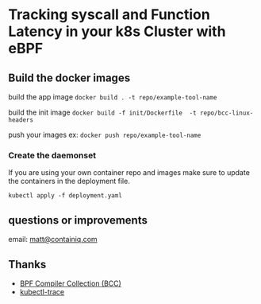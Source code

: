 #  	Tracking syscall and Function Latency in your k8s Cluster with eBPF


## Build the docker images
build the app image `docker build . -t repo/example-tool-name` 

build the init image `docker build -f init/Dockerfile  -t repo/bcc-linux-headers`

push your images ex: `docker push repo/example-tool-name`

### Create the daemonset 
If you are using your own container repo and images make sure to update the containers in the deployment file.

`kubectl apply -f deployment.yaml`


## questions or improvements 
email: matt@containiq.com 

## Thanks 
* [BPF Compiler Collection (BCC)](https://github.com/iovisor/bcc)
* [kubectl-trace](https://github.com/iovisor/kubectl-trace)

